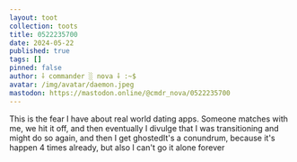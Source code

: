 ```yaml
---
layout: toot
collection: toots
title: 0522235700
date: 2024-05-22
published: true
tags: []
pinned: false
author: ⸸ commander ░ nova ⸸ :~$
avatar: /img/avatar/daemon.jpeg
mastodon: https://mastodon.online/@cmdr_nova/0522235700
---
```


This is the fear I have about real world dating apps. Someone matches with me, we hit it off, and then eventually I divulge that I was transitioning and might do so again, and then I get ghostedIt's a conundrum, because it's happen 4 times already, but also I can't go it alone forever
